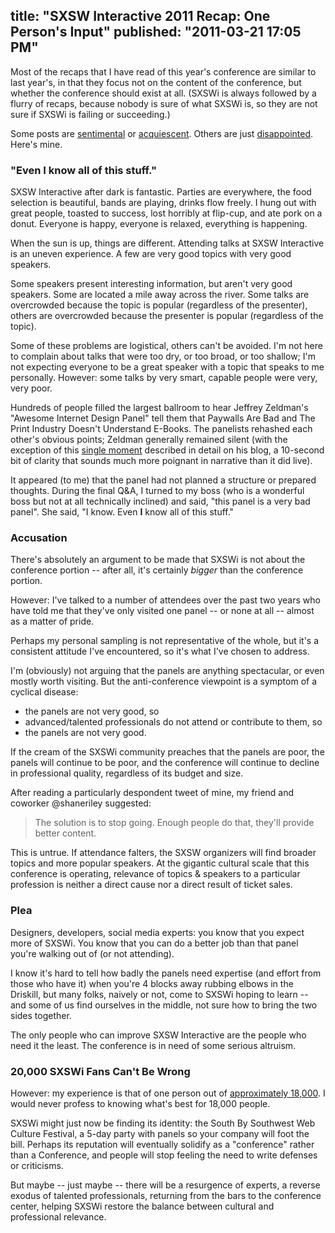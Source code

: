 title: "SXSW Interactive 2011 Recap: One Person's Input"
published: "2011-03-21 17:05 PM"
---

Most of the recaps that I have read of this year's conference are similar to last year's, in that they focus not on the content of the conference, but whether the conference should exist at all. (SXSWi is always followed by a flurry of recaps, because nobody is sure of what SXSWi is, so they are not sure if SXSWi is failing or succeeding.) 

Some posts are [sentimental](http://wiseacredesign.com/blog/youre_right_youre_wrong/) or [acquiescent](http://www.andybudd.com/archives/2011/03/how_i_learned_t.htm). Others are just [disappointed](http://daringfireball.net/2011/03/evolution_sxsw). Here's mine.

### "Even __I__ know all of this stuff."

SXSW Interactive after dark is fantastic. Parties are everywhere, the food selection is beautiful, bands are playing, drinks flow freely. I hung out with great people, toasted to success, lost horribly at flip-cup, and ate pork on a donut. Everyone is happy, everyone is relaxed, everything is happening.

When the sun is up, things are different. Attending talks at SXSW Interactive is an uneven experience. A few are very good topics with very good speakers.

Some speakers present interesting information, but aren't very good speakers. Some are located a mile away across the river. Some talks are overcrowded because the topic is popular (regardless of the presenter), others are overcrowded because the presenter is popular (regardless of the topic).

Some of these problems are logistical, others can't be avoided. I'm not here to complain about talks that were too dry, or too broad, or too shallow; I'm not expecting everyone to be a great speaker with a topic that speaks to me personally. However: some talks by very smart, capable people were very, very poor.

Hundreds of people filled the largest ballroom to hear Jeffrey Zeldman's "Awesome Internet Design Panel" tell them that Paywalls Are Bad and The Print Industry Doesn't Understand E-Books. The panelists rehashed each other's obvious points; Zeldman generally remained silent (with the exception of this [single moment](http://www.zeldman.com/2011/03/15/web-design-is-publishing/) described in detail on his blog, a 10-second bit of clarity that sounds much more poignant in narrative than it did live).

It appeared (to me) that the panel had not planned a structure or prepared thoughts. During the final Q&A, I turned to my boss (who is a wonderful boss but not at all technically inclined) and said, "this panel is a very bad panel". She said, "I know. Even __I__ know all of this stuff."

### Accusation

There's absolutely an argument to be made that SXSWi is not about the conference portion -- after all, it's certainly _bigger_ than the conference portion.

However: I've talked to a number of attendees over the past two years who have told me that they've only visited one panel -- or none at all -- almost as a matter of pride.

Perhaps my personal sampling is not representative of the whole, but it's a consistent attitude I've encountered, so it's what I've chosen to address.

I'm (obviously) not arguing that the panels are anything spectacular, or even mostly worth visiting. But the anti-conference viewpoint is a symptom of a cyclical disease:

- the panels are not very good, so
- advanced/talented professionals do not attend or contribute to them, so
- the panels are not very good.

If the cream of the SXSWi community preaches that the panels are poor, the panels will continue to be poor, and the conference will continue to decline in professional quality, regardless of its budget and size.

After reading a particularly despondent tweet of mine, my friend and coworker @shaneriley suggested:

> The solution is to stop going. Enough people do that, they'll provide better content.

This is untrue. If attendance falters, the SXSW organizers will find broader topics and more popular speakers. At the gigantic cultural scale that this conference is operating, relevance of topics & speakers to a particular profession is neither a direct cause nor a direct result of ticket sales. 

### Plea

Designers, developers, social media experts: you know that you expect more of SXSWi. You know that you can do a better job than that panel you're walking out of (or not attending). 

I know it's hard to tell how badly the panels need expertise (and effort from those who have it) when you're 4 blocks away rubbing elbows in the Driskill, but many folks, naively or not, come to SXSWi hoping to learn -- and some of us find ourselves in the middle, not sure how to bring the two sides together.

The only people who can improve SXSW Interactive are the people who need it the least. The conference is in need of some serious altruism.

### 20,000 SXSWi Fans Can't Be Wrong

However: my experience is that of one person out of [approximately 18,000](http://content.usatoday.com/communities/technologylive/post/2011/03/final-thoughts-from-sxswi/1). I would never profess to knowing what's best for 18,000 people.

SXSWi might just now be finding its identity: the South By Southwest Web Culture Festival, a 5-day party with panels so your company will foot the bill. Perhaps its reputation will eventually solidify as a "conference" rather than a Conference, and people will stop feeling the need to write defenses or criticisms.

But maybe -- just maybe -- there will be a resurgence of experts, a reverse exodus of talented professionals, returning from the bars to the conference center, helping SXSWi restore the balance between cultural and professional relevance.